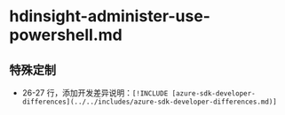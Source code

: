 # hdinsight-administer-use-powershell.md

## 特殊定制

* 26-27 行，添加开发差异说明：`[!INCLUDE [azure-sdk-developer-differences](../../includes/azure-sdk-developer-differences.md)]`